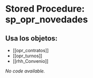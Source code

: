 # Stored Procedure: sp_opr_novedades

## Usa los objetos:
- [[opr_contratos]]
- [[opr_turnos]]
- [[rhh_Convenio]]

*No code available.*
